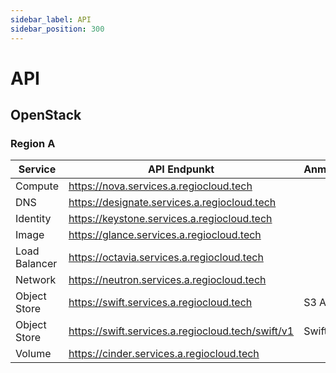 ```yaml
---
sidebar_label: API
sidebar_position: 300
---
```


# API

## OpenStack

### Region A

| Service       | API Endpunkt                                      | Anmerkung     |
|---------------|---------------------------------------------------|---------------|
| Compute       | https://nova.services.a.regiocloud.tech           |               |
| DNS           | https://designate.services.a.regiocloud.tech      |               |
| Identity      | https://keystone.services.a.regiocloud.tech       |               |
| Image         | https://glance.services.a.regiocloud.tech         |               |
| Load Balancer | https://octavia.services.a.regiocloud.tech        |               |
| Network       | https://neutron.services.a.regiocloud.tech        |               |
| Object Store  | https://swift.services.a.regiocloud.tech          | S3 API        |
| Object Store  | https://swift.services.a.regiocloud.tech/swift/v1 | Swift API     |
| Volume        | https://cinder.services.a.regiocloud.tech         |               |
